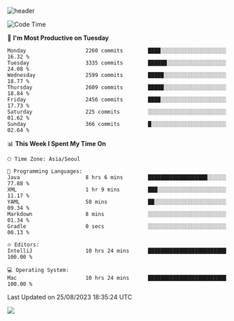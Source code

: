 ![header](https://capsule-render.vercel.app/api?type=Egg&color=timeAuto&height=300&section=header&text=PoPo&fontSize=90&animation=fadeIn)

  <!--START_SECTION:waka-->
![Code Time](http://img.shields.io/badge/Code%20Time-1%2C137%20hrs%2020%20mins-blue)

📅 **I'm Most Productive on Tuesday** 

```text
Monday                   2260 commits        ████░░░░░░░░░░░░░░░░░░░░░   16.32 % 
Tuesday                  3335 commits        ██████░░░░░░░░░░░░░░░░░░░   24.08 % 
Wednesday                2599 commits        █████░░░░░░░░░░░░░░░░░░░░   18.77 % 
Thursday                 2609 commits        █████░░░░░░░░░░░░░░░░░░░░   18.84 % 
Friday                   2456 commits        ████░░░░░░░░░░░░░░░░░░░░░   17.73 % 
Saturday                 225 commits         ░░░░░░░░░░░░░░░░░░░░░░░░░   01.62 % 
Sunday                   366 commits         █░░░░░░░░░░░░░░░░░░░░░░░░   02.64 % 
```


📊 **This Week I Spent My Time On** 

```text
🕑︎ Time Zone: Asia/Seoul

💬 Programming Languages: 
Java                     8 hrs 6 mins        ███████████████████░░░░░░   77.88 % 
XML                      1 hr 9 mins         ███░░░░░░░░░░░░░░░░░░░░░░   11.17 % 
YAML                     58 mins             ██░░░░░░░░░░░░░░░░░░░░░░░   09.34 % 
Markdown                 8 mins              ░░░░░░░░░░░░░░░░░░░░░░░░░   01.34 % 
Gradle                   0 secs              ░░░░░░░░░░░░░░░░░░░░░░░░░   00.13 % 

🔥 Editors: 
IntelliJ                 10 hrs 24 mins      █████████████████████████   100.00 % 

💻 Operating System: 
Mac                      10 hrs 24 mins      █████████████████████████   100.00 % 
```


 Last Updated on 25/08/2023 18:35:24 UTC
<!--END_SECTION:waka-->



<img src="https://capsule-render.vercel.app/api?type=Egg&color=timeAuto&height=300&section=footer&text=PoPo&fontSize=90&animation=fadeIn&reversal=true" />
